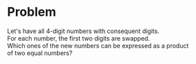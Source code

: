 # Problem
Let's have all 4-digit numbers with consequent digits.\
For each number, the first two digits are swapped.\
Which ones of the new numbers can be expressed as a product\
of two equal numbers?

